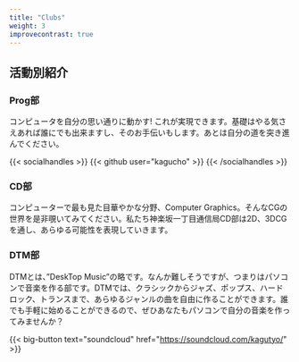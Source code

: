 ```yaml
---
title: "Clubs"
weight: 3
improvecontrast: true
---
```


## 活動別紹介

### Prog部
コンピュータを自分の思い通りに動かす! これが実現できます。基礎はやる気さえあれば誰にでも出来ますし、そのお手伝いもします。あとは自分の道を突き進んでください。

{{< socialhandles >}}
    {{< github user="kagucho" >}}
{{< /socialhandles >}}

### CD部
コンピューターで最も見た目華やかな分野、Computer Graphics。そんなCGの世界を是非覗いてみてください。私たち神楽坂一丁目通信局CD部は2D、3DCGを通し、あらゆる可能性を表現していきます。

### DTM部
DTMとは、”DeskTop Music”の略です。なんか難しそうですが、つまりはパソコンで音楽を作る部です。DTMでは、クラシックからジャズ、ポップス、ハードロック、トランスまで、あらゆるジャンルの曲を自由に作ることができます。誰でも手軽に始めることができるので、ぜひあなたもパソコンで自分の音楽を作ってみませんか？

{{< big-button text="soundcloud" href="https://soundcloud.com/kagutyo/" >}}
